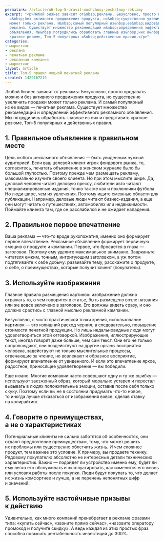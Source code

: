 ```yaml
---
permalink: /article/u6-top-5-pravil-moshchnoy-pechatnoy-reklamy
excerpt: "<p>Любой бизнес зависит от&nbsp;рекламы. Безусловно, просто продавать можно
  и&nbsp;без активного продвижения продукта, но&nbsp;существенно увеличить продажи
  может только реклама. И&nbsp;самый популярный из&nbsp;ее&nbsp;видов&nbsp;— печатная
  реклама. Существует множество рекомендаций и&nbsp;определений эффективного рекламного
  объявления. Мы&nbsp;потрудились обработать главные из&nbsp;них и&nbsp;представить
  краткое резюме, Топ-5 популярных и&nbsp;действенных правил.</p>"
categories:
- маркетинг
- реклама
- печатная реклама
- рекламная кампания
- маркетинг
layout: article
title: Топ-5 правил мощной печатной рекламы
created: 1429167219
---
```

Любой бизнес зависит от рекламы. Безусловно, просто продавать можно и без активного продвижения продукта, но существенно увеличить продажи может только реклама. И самый популярный из ее видов — печатная реклама. Существует множество рекомендаций и определений эффективного рекламного объявления. Мы потрудились обработать главные из них и представить краткое резюме, Топ-5 популярных и действенных правил.

## 1. Правильное объявление в правильном месте ##

Цель любого рекламного объявления — быть увиденным нужной аудиторией. Если ваш целевой клиент игрок фондового рынка, то, согласитесь, печатать объявление в женском журнале было бы большой глупостью. Поэтому прежде чем размещать рекламу, максимально изучите своего клиента. Но при этом мыслите шире. Да, деловой человек читает деловую прессу, любители авто читают специализированные издания, точно так же как и поклонники футбола. Но люди шире, чем их увлечения. Поэтому ищите смежные области для публикации. Например, деловые люди читают бизнес-издания, а еще они могут читать о путешествиях, автомобилях или недвижимости. Поймайте клиента там, где он расслабился и не ожидает нападения.

## 2. Правильное первое впечатление ##

Ваша реклама — что-то вроде рукопожатия, именно оно формирует первое впечатление. Рекламное объявление формирует первичную эмоцию о продукте и компании. Первое, что бросается в глаза — заголовок. Поэтому ему уделите максимальное внимание. Заарканьте читателя емким, точным, интригующим заголовком, а уж потом подтягивайте к себе добычу: развивайте тему, расскажите о продукте, о себе, о преимуществах, которые получит клиент (покупатель).

## 3. Используйте изображения ##

Главное правило размещения картинок: изображение должно отражать то, о чем говорится в статье, быть размещено возле названия или же вовсе включено в заголовок. Его должны видеть сразу, и оно должно срастись с главной мыслью рекламной кампании.

Безусловно, с чисто практической точки зрения, использование картинок — это излишний расход чернил, а следовательно, повышение стоимости печатной продукции. Но лишь недальновидные люди могут удовлетвориться этой отговоркой. Изображения, иллюстрирующие текст, иногда говорят даже больше, чем сам текст. Они его не только сопровождают, они воздействуют на другие органы восприятия человека, задействуют не только мыслительные процессы, отвечающие за чтение, но вовлекают и образное восприятие, формируют впечатление от увиденного. И если это впечатление яркое, радостное, приносящее удовлетворение — вы победили.

Еще нюанс. Многие компании часто совершают одну и ту же ошибку — используют заезженный образ, который морально устарел и перестал вызывать в людях положительные эмоции, оставив после себя только скуку. Поэтому если вы не в состоянии придумать что-то новое, то иногда лучше отказаться от изображения вовсе, сделав ставку на копирайтинг.

## 4. Говорите о преимуществах, а не о характеристиках ##

Потенциальные клиенты не сильно заботятся об особенностях, они отдают предпочтение преимуществам, тому, что может решить их проблемы или существенно облегчить жизнь. И чем сложнее продукт, тем важнее это условие. К примеру, вы продаете технику. Рядовому покупателю абсолютно не интересные детали технических характеристик. Важно — подойдет ли устройство именно ему, будет ли ему легко его обслуживать и эксплуатировать, как изменится его жизнь или условия работы после покупки. Люди будут покупать то, что делает их жизнь комфортнее и лучше, а не перечень непонятных цифр и значений.

## 5. Используйте настойчивые призывы к действию ##

Удивительно, как много компаний пренебрегает в рекламе фразами типа: «купить сейчас», «звоните прямо сейчас», «назовите оператору промокод и получите скидку». А ведь каждая из этих простых фраз способна повысить рентабельность инвестиций до 300%.
